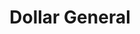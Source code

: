 ---
title: "Dollar General"
url: /chicago/dollar-general-south-jeffery-avenue/
shop: variety store
---